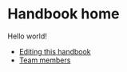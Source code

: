 # Handbook home

Hello world!

- [Editing this handbook](./editing/)
- [Team members](./company/team)
